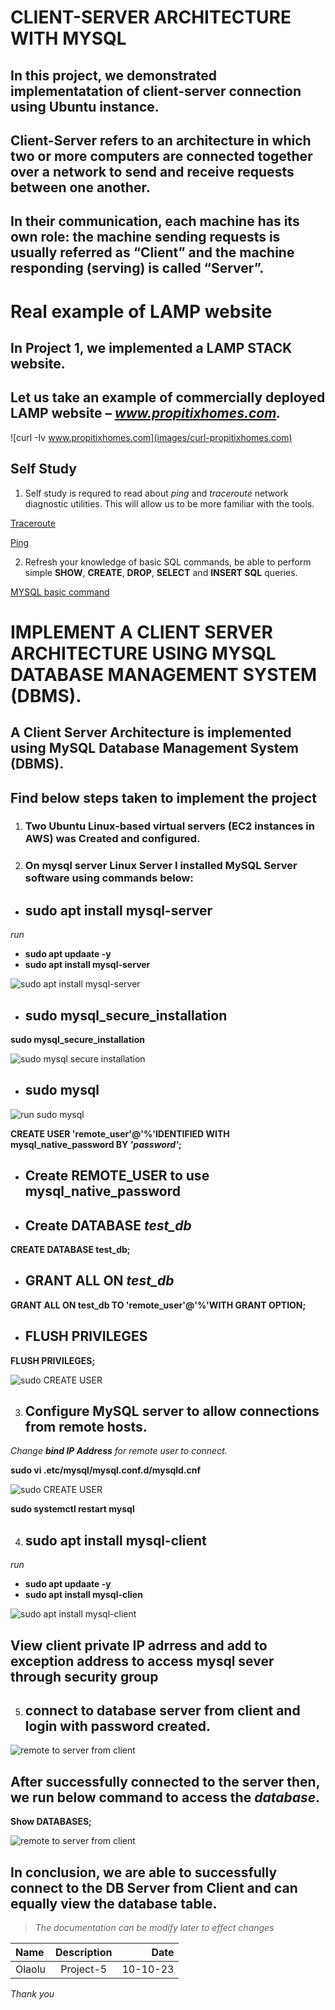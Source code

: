 # **CLIENT-SERVER ARCHITECTURE WITH MYSQL**

## In this project, we demonstrated implementatation of client-server connection using Ubuntu instance.

## Client-Server refers to an architecture in which two or more computers are connected together over a network to send and receive requests between one another.

## In their communication, each machine has its own role: the machine sending requests is usually referred as “Client” and the machine responding (serving) is called “Server”.

# Real example of LAMP website
## In Project 1, we implemented a LAMP STACK website.
## Let us take an example of commercially deployed LAMP     website – *www.propitixhomes.com.*

![curl -Iv www.propitixhomes.com](images/curl-propitixhomes.com)

## Self Study 

1. Self study is requred to read about *ping* and *traceroute* network diagnostic utilities. This will allow us to be more familiar with the tools.

[Traceroute](https://en.wikipedia.org/wiki/Traceroute)

[Ping](https://en.wikipedia.org/wiki/Traceroute)

2. Refresh your knowledge of basic SQL commands, be able to perform simple **SHOW**, **CREATE**, **DROP**, **SELECT** and **INSERT SQL** queries.

[MYSQL basic command](https://www.w3schools.com/sql/)
# IMPLEMENT A CLIENT SERVER ARCHITECTURE USING MYSQL DATABASE MANAGEMENT SYSTEM (DBMS).

## A Client Server Architecture is implemented using MySQL Database Management System (DBMS).

## Find below steps taken to implement the project
1. ### Two Ubuntu Linux-based virtual servers (EC2 instances in AWS) was Created and configured.

2. ### On mysql server Linux Server I installed MySQL Server software using commands below:

- ## sudo apt install mysql-server

*run*
- **sudo apt updaate -y** 
- **sudo apt install mysql-server**

![sudo apt install mysql-server](images/Sudo-apt-install-mysql-server.PNG)

- ## sudo mysql_secure_installation
**sudo mysql_secure_installation**

![sudo mysql secure installation](images/sudo-mysql-secure-installation.PNG)

- ## sudo mysql

![run sudo mysql](images/sudo-mysql.PNG)

**CREATE USER 'remote_user'@'%'IDENTIFIED WITH mysql_native_password BY *'password'*;**
- ## Create REMOTE_USER to use mysql_native_password

- ## Create DATABASE *test_db*

**CREATE DATABASE test_db;**
- ## GRANT ALL ON *test_db*

**GRANT ALL ON test_db TO 'remote_user'@'%'WITH GRANT OPTION;**

- ## FLUSH PRIVILEGES

**FLUSH PRIVILEGES;**

![sudo CREATE USER](images/create-user-create-database-grant-privileges.PNG)

3. ## Configure MySQL server to allow connections from remote hosts.
 *Change **bind IP Address** for remote user to connect.*

**sudo vi .etc/mysql/mysql.conf.d/mysqld.cnf**

![sudo CREATE USER](images/bind-address.PNG)

**sudo systemctl restart mysql**

4. ## sudo apt install mysql-client

*run*
- **sudo apt updaate -y** 
- **sudo apt install mysql-clien**

![sudo apt install mysql-client](images/sudo-apt-install-mysql-client.PNG)

## View client private IP adrress and add to exception address to access mysql sever through security group

5. ## connect to **database server** from client and login with password created.

![remote to server from client](images/sudo-mysql-u-remote-user-h-ipaddress-p.PNG)

## After successfully connected to the server then, we run below command to access the *database*.

**Show DATABASES;**

![remote to server from client](images/show-databases.PNG)

## In conclusion, we are able to successfully connect to the DB Server from Client and can equally view the database table.

> *The documentation can be modify later to effect changes*

| Name | Description | Date |
|:---  |    :----:   |  ---:| 
|Olaolu| Project-5  |10-10-23| 

*Thank you*